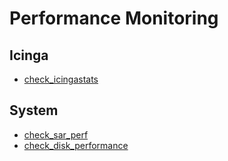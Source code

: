 # Performance Monitoring

## Icinga
* [check_icingastats](01_13_01_check_icingastats.md)

## System
* [check_sar_perf](01_09_03_check_sar_perf.md)
* [check_disk_performance](01_03_01_check_disk_performance.md)
